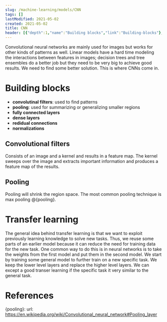 ```yaml
---
slug: /machine-learning/models/CNN
tags: []
lastModified: 2021-05-02
created: 2021-05-02
title: CNN
header: [{"depth":1,"name":"Building blocks","link":"Building-blocks"},{"depth":2,"name":"Convolutional filters","link":"Convolutional-filters"},{"depth":2,"name":"Pooling","link":"Pooling"},{"depth":1,"name":"Transfer learning","link":"Transfer-learning"},{"depth":1,"name":"References","link":"References"}]
---
```


Convolutional neural networks are mainly used for images but works for other kinds of patterns as well. Linear models have a hard time modeling the interactions between features in images; decision trees and tree ensembles do a better job but they need to be very big to achieve good results. We need to find some better solution. This is where CNNs come in.

# Building blocks
- **convolutinal filters**: used to find patterns
- **pooling**: used for summarizing or generalizing smaller regions
- **fully connected layers**
- **dense layers**
- **redidual connections**
- **normalizations**

## Convolutional filters
Consists of an image and a kernel and results in a feature map. The kernel sweeps over the image and extracts important information and produces a feature map of the results.

## Pooling
Pooling will shrink the region space. The most common pooling technique is max pooling @{pooling}.

# Transfer learning
The general idea behind transfer learning is that we want to exploit previously learning knowledge to solve new tasks. Thus, we reuse some parts of an earlier model because it can reduce the need for training data for the new task. One common way to do this is in neural networks is to take the weights from the first model and put them in the second model. We start by training some general model to further train on a new specific task. We keep the lower level layers and replace the higher level layers. We can except a good transer learning if the specific task it very similar to the general task.


# References
{pooling}:
    url: https://en.wikipedia.org/wiki/Convolutional_neural_network#Pooling_layer